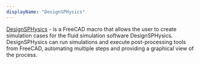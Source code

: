 ```yaml
---
displayName: "DesignSPHysics"
---
```


[DesignSPHysics](https://github.com/DualSPHysics/DesignSPHysics/wiki) - is a FreeCAD macro that allows the user to create simulation cases for the fluid simulation software DesignSPHysics. DesignSPHysics can run simulations and execute post-processing tools from FreeCAD, automating multiple steps and providing a graphical view of the process.